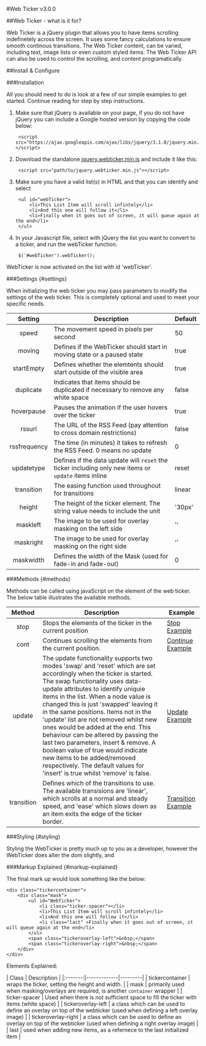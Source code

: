 #Web Ticker v3.0.0

##Web Ticker - what is it for?

Web Ticker is a jQuery plugin that allows you to have items scrolling indefinetely across the screen. It uses some fancy calculations to ensure smooth continous transitions. The Web Ticker content, can be varied, including text, image lists or even custom styled items. The Web Ticker API can also be used to control the scrolling, and content programatically.

##Install & Configure

###Installation

All you should need to do is look at a few of our simple examples to get started.
Continue reading for step by step instructions.

1. Make sure that jQuery is available on your page, if you do not have jQuery you can include a Google hosted version by copying the code below:

		<script src="https://ajax.googleapis.com/ajax/libs/jquery/3.1.0/jquery.min.js"></script>

2. Download the standalone <a href="https://raw.githubusercontent.com/mazedigital/Web-Ticker/master/jquery.webticker.min.js" target='blank'>jquery.webticker.min.js</a> and include it like this:

		<script src="path/to/jquery.webticker.min.js"></script>

3. Make sure you have a valid list(s) in HTML and that you can identify and select

		<ul id="webTicker">
			<li>This List Item will scroll infintely</li>
			<li>And this one will follow it</li>
			<li>Finally when it goes out of screen, it will queue again at the end</li>
		</ul>

4. In your Javascript file, select with jQuery the list you want to convert to a ticker, and run the webTicker function.

		$('#webTicker').webTicker();

WebTicker is now activated on the list with id 'webTicker'.

###Settings {#settings}

When initializing the web ticker you may pass parameters to modify the settings of the web ticker. This is completely optional and used to meet your specific needs.

| Setting | Description | Default |
|:-------:|-------------|---------|
| speed   | The movement speed in pixels per second | 50 |
| moving  | Defines if the WebTicker should start in moving state or a paused state | true |
| startEmpty  | Defines whether the elemtents should start outside of the visible area | true |
| duplicate  | Indicates that items should be duplicated if necessary to remove any white space | false |
| hoverpause  | Pauses the animation if the user hovers over the ticker | true |
| rssurl  | The URL of the RSS Feed (pay attention to cross domain restrictions) | false |
| rssfrequency  | The time (in minutes) it takes to refresh the RSS Feed. 0 means no update | 0 |
| updatetype  | Defines if the data update will `reset` the ticker including only new items or `update` items inline | reset |
| transition  | The easing function used throughout for transitions | linear |
| height  | The height of the ticker element. The string value needs to include the unit | '30px' |
| maskleft  | The image to be used for overlay masking on the left side | '' |
| maskright  |  The image to be used for overlay masking on the right side | '' |
| maskwidth  | Defines the width of the Mask (used for fade-in and fade-out) | 0 |


###Methods {#methods}

Methods can be called using javaScript on the element of the web ticker. The below table illustrates the available methods.

| Method  | Description | Example |
|:-------:|-------------|---------|
| stop   | Stops the elements of the ticker in the current position | <a href="/webticker/examples/#news">Stop Example</a> |
| cont  | Continues scrolling the elements from the current position. | <a href="/webticker/examples/#news">Continue Example</a> |
| update  | The update functionality supports two modes 'swap' and 'reset' which are set accordingly when the ticker is started. The swap functionality uses data-update attributes to identify uniquie items in the list. When a node value is changed this is just 'swapped' leaving it in the same positions. Items not in the 'update' list are not removed whilst new ones would be added at the end. This behaviour can be altered by passing the last two parameters, insert & remove. A boolean value of true would indicate new items to be added/removed respectively. The default values for 'insert' is true whilst 'remove' is false. | <a href="/webticker/examples/#news">Update Example</a> |
| transition  | Defines which of the transitions to use. The available transisions are 'linear', which scrolls at a normal and steady speed, and 'ease' which slows down as an item exits the edge of the ticker border. | <a href="/webticker/examples/#finance">Transition Example</a> |


###Styling {#styling}

Styling the WebTicker is pretty much up to you as a developer, however the WebTicker does alter the dom slightly, and 

###Markup Explained {#markup-explained}

The final mark up would look something like the below:

	<div class="tickercontainer">
		<div class="mask">
			<ul id="WebTicker">
    			<li class="ticker-spacer"></li>
				<li>This List Item will scroll infintely</li>
				<li>And this one will follow it</li>
				<li class="last" >Finally when it goes out of screen, it will queue again at the end</li>
    		</ul>
			<span class="tickeroverlay-left">&nbsp;</span>
			<span class="tickeroverlay-right">&nbsp;</span>
		</div>
	</div>

Elements Explained:

| Class  | Description |
|:-------:|-------------|---------|
| tickercontainer   | wraps the ticker, setting the height and width. |
| mask   | primarily used when masking/overlays are required, is another `container` wrapper |
| ticker-spacer   | Used when there is not sufficient space to fill the ticker with items (white space) |
| tickeroverlay-left   | a class which can be used to define an overlay on top of the webticker (used when defining a left overlay image) |
| tickeroverlay-right   | a class which can be used to define an overlay on top of the webticker (used when defining a right overlay image) |
| last   | used when adding new items, as a refernece to the last initialized item |
